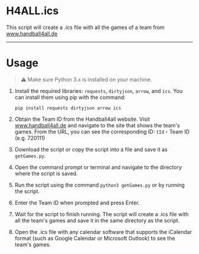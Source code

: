 # H4ALL.ics
This script will create a .ics file with all the games of a team from www.handball4all.de
***
#  Usage

> ⚠ Make sure Python 3.x is installed on your machine.

1. Install the required libraries: `requests`, `dirtyjson`, `arrow`, and `ics`. You can install them using pip with the command:
     ```shell 
     pip install requests dirtyjson arrow ics
     ```

2. Obtain the Team ID from the Handball4all website. Visit www.handball4all.de and navigate to the site that shows the team's games. From the URL, you can see the corresponding ID:
     `tId` - Team ID (e.g. 720111)

3. Download the script or copy the script into a file and save it as `getGames.py`.

4. Open the command prompt or terminal and navigate to the directory where the script is saved.

5. Run the script using the command `python3 getGames.py` or by running the script.

6. Enter the Team ID when prompted and press Enter.

7. Wait for the script to finish running. The script will create a .ics file with all the team's games and save it in the same directory as the script.

8. Open the .ics file with any calendar software that supports the iCalendar format (such as Google Calendar or Microsoft Outlook) to see the team's games.
    
